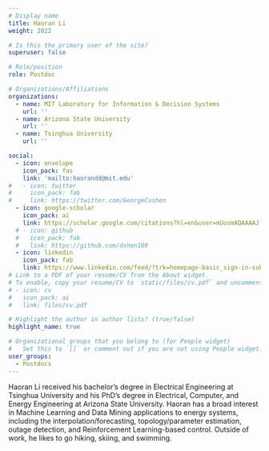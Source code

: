 ```yaml
---
# Display name
title: Haoran Li
weight: 2022

# Is this the primary user of the site?
superuser: false

# Role/position
role: Postdoc

# Organizations/Affiliations
organizations:
  - name: MIT Laboratory for Information & Decision Systems
    url: ''
  - name: Arizona State University
    url: ''
  - name: Tsinghua University
    url: ''

social:
  - icon: envelope
    icon_pack: fas
    link: 'mailto:haorandd@mit.edu'
#   - icon: twitter
#     icon_pack: fab
#     link: https://twitter.com/GeorgeCushen
  - icon: google-scholar
    icon_pack: ai
    link: https://scholar.google.com/citations?hl=en&user=mUosmAQAAAAJ
  # - icon: github
  #   icon_pack: fab
  #   link: https://github.com/dshen109
  - icon: linkedin
    icon_pack: fab
    link: https://www.linkedin.com/feed/?trk=homepage-basic_sign-in-submit
# Link to a PDF of your resume/CV from the About widget.
# To enable, copy your resume/CV to `static/files/cv.pdf` and uncomment the lines below.
# - icon: cv
#   icon_pack: ai
#   link: files/cv.pdf

# Highlight the author in author lists? (true/false)
highlight_name: true

# Organizational groups that you belong to (for People widget)
#   Set this to `[]` or comment out if you are not using People widget.
user_groups:
  - Postdocs
---
```

Haoran Li received his bachelor’s degree in Electrical Engineering at Tsinghua University and his PhD’s degree in Electrical, Computer, and Energy Engineering at Arizona State University. Haoran has a broad interest in Machine Learning and Data Mining applications to energy systems, including the interpolation/forecasting, topology/parameter estimation, outage detection, and Reinforcement Learning-based control. Outside of work, he likes to go hiking, skiing, and swimming.

